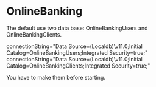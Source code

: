 OnlineBanking
=============
The default use two data base: OnlineBankingUsers and OnlineBankingClients.

connectionString="Data Source=(Localdb)\v11.0;Initial Catalog=OnlineBankingUsers;Integrated Security=true;"
connectionString="Data Source=(Localdb)\v11.0;Initial Catalog=OnlineBankingClients;Integrated Security=true;"

You have to make them before starting.
